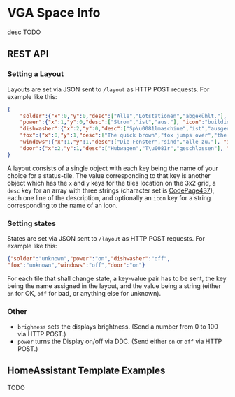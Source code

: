 # VGA Space Info
desc TODO

## REST API

### Setting a Layout
Layouts are set via JSON sent to `/layout` as HTTP POST requests. For example like this:
```json
{
	"solder":{"x":0,"y":0,"desc":["Alle","Lotstationen","abgekühlt."], "icon":"soldering_iron"},
	"power":{"x":1,"y":0,"desc":["Strom","ist","aus."], "icon":"building_power"},
	"dishwasher":{"x":2,"y":0,"desc":["Sp\u0081lmaschine","ist","ausger\u0084umt."], "icon":"dishwasher_alert", "icon_ok":"dishwasher"},
	"fox":{"x":0,"y":1,"desc":["The quick brown","fox jumps over","the lazy dog."]},
	"windows":{"x":1,"y":1,"desc":["Die Fenster","sind","alle zu."], "icon":"window"},
	"door":{"x":2,"y":1,"desc":["Hubwagen","T\u0081r","geschlossen"], "icon":"door"}
}
```
A layout consists of a single object with each key being the name of your choice for a status-tile.
The value corresponding to that key is another object which has the `x` and `y` keys for the tiles location on the 3x2 grid,
a `desc` key for an array with three strings (character set is [CodePage437](https://en.wikipedia.org/wiki/Code_page_437)), each one line of the description,
and optionally an `icon` key for a string corresponding to the name of an icon.

### Setting states
States are set via JSON sent to `/layout` as HTTP POST requests. For example like this:
```json
{"solder":"unknown","power":"on","dishwasher":"off",
"fox":"unknown","windows":"off","door":"on"}
```
For each tile that shall change state, a key-value pair has to be sent, the key being the name assigned in the layout,
and the value being a string (either `on` for OK, `off` for bad, or anything else for unknown). 

### Other
* `brighness` sets the displays brightness. (Send a number from 0 to 100 via HTTP POST.)
* `power` turns the Display on/off via DDC. (Send either `on` or `off` via HTTP POST.)

## HomeAssistant Template Examples
TODO

